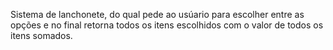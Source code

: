 Sistema de lanchonete, do qual pede ao usúario para escolher entre as opções e no final retorna todos os itens escolhidos com o valor de todos os itens somados.
